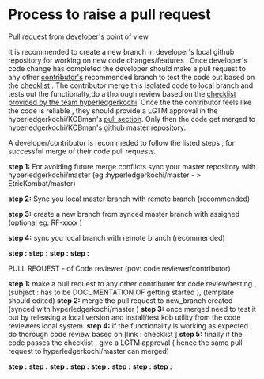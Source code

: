 
# Process to raise a pull request


Pull request from developer's point of view.

It is recommended to create a new branch in developer's local github repository for working on new code changes/features .
Once developer's code change has completed the developer should make a pull request to any other [contributor's](https://github.com/hyperledgerkochi/KOBman/network/members) 
recommended branch to test the code out based on the [checklist](https://github.com/hyperledgerkochi/KOBman/blob/master/docs/KOBman%20Script%20Review%20Checklist.md) . The contributor merge this isolated code to local branch
and tests out the functionalty,do a thorough review based on the [checklist provided by the team hyperledgerkochi](https://github.com/hyperledgerkochi/KOBman/blob/master/docs/KOBman%20Script%20Review%20Checklist.md). Once the the contributor feels like the code is reliable ,
they should provide a LGTM approval in the hyperledgerkochi/KOBman's [pull section](https://github.com/hyperledgerkochi/KOBman/pulls). Only then the code get merged to hyperledgerkochi/KOBman's github [master repository](https://github.com/hyperledgerkochi/KOBman).




A developer/contributor is recommeded to follow the listed steps , for successful merge of their code pull requests. 

**step 1:** For avoiding future merge conflicts sync your master repository with hyperledgerkochi/master (eg :hyperledgerkochi/master - > EtricKombat/master)

**step 2:** Sync you local master branch with remote branch (recommended)

**step 3:** create a new branch from synced master branch with assigned (optional eg: RF-xxxx ) 

**step 4:** sync you local branch with remote branch (recommended)

**step :** 
**step :** 
**step :** 
**step :** 



PULL REQUEST - of Code reviewer (pov: code reviewer/contributor)


**step 1:** make a pull request to any other contributer for code review/testing , (subject : has to be DOCUMENTATION OF getting started ), (template should edited)
**step 2:** merge the pull request to new_branch created (synced with hyperledgerkochi/master )
**step 3:** once merged need to test it out by releasing a local version and install/test kob utility from the code reviewers local system.
**step 4:** if the functionality is working as expected , do thorough code review based on [link : checklist ] 
**step 5:** finally if the code passes the checklist , give a LGTM approval ( hence the same pull request to hyperledgerkochi/master can merged)


**step :** 
**step :** 
**step :** 
**step :** 
**step :** 
**step :** 
**step :** 
**step :** 

